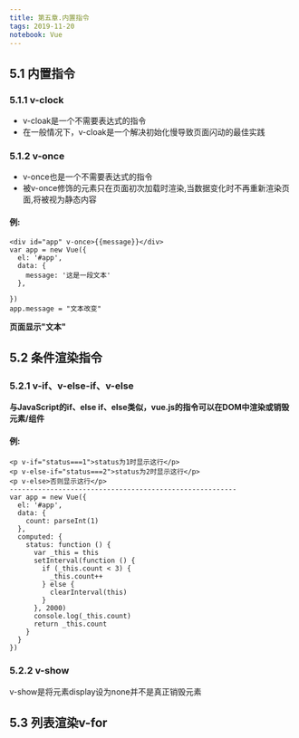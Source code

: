 ```yaml
---
title: 第五章.内置指令
tags: 2019-11-20
notebook: Vue
---
```

## 5.1 内置指令

### 5.1.1 v-clock

* v-cloak是一个不需要表达式的指令
* 在一般情况下，v-cloak是一个解决初始化慢导致页面闪动的最佳实践

### 5.1.2 v-once

* v-once也是一个不需要表达式的指令
* 被v-once修饰的元素只在页面初次加载时渲染,当数据变化时不再重新渲染页面,将被视为静态内容
#### 例:
    <div id="app" v-once>{{message}}</div>
    var app = new Vue({
      el: '#app',
      data: {
        message: '这是一段文本'
      },

    })
    app.message = "文本改变"
   **页面显示"文本"**

## 5.2 条件渲染指令

### 5.2.1 v-if、v-else-if、v-else

**与JavaScript的if、else if、else类似，vue.js的指令可以在DOM中渲染或销毁元素/组件**

#### 例:
    <p v-if="status===1">status为1时显示这行</p>
    <p v-else-if="status===2">status为2时显示这行</p>
    <p v-else>否则显示这行</p>
    --------------------------------------------------------
    var app = new Vue({
      el: '#app',
      data: {
        count: parseInt(1)
      },
      computed: {
        status: function () {
          var _this = this
          setInterval(function () {
            if (_this.count < 3) {
              _this.count++
            } else {
              clearInterval(this)
            }
          }, 2000)
          console.log(_this.count)
          return _this.count
        }
      }
    })

### 5.2.2 v-show

v-show是将元素display设为none并不是真正销毁元素

## 5.3 列表渲染v-for